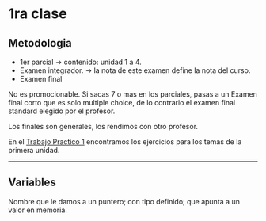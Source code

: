 # 1ra clase

## Metodologia

- 1er parcial  -> contenido: unidad 1 a 4.
- Examen integrador.  -> la nota de este examen define la nota del curso.
- Examen final

No es promocionable.
Si sacas 7 o mas en los parciales, pasas a un Examen final corto que es solo 
multiple choice, de lo contrario el examen final standard elegido por el profesor.

Los finales son generales, los rendimos con otro profesor.

En el [Trabajo Practico 1](fundamentos_de_la_programacion_1/2021C1-ORT-FPROG-TP1.pdf) encontramos los ejercicios para los temas de la primera unidad.

---

## Variables 

Nombre que le damos a un puntero; con tipo definido; que apunta a un valor en memoria.
